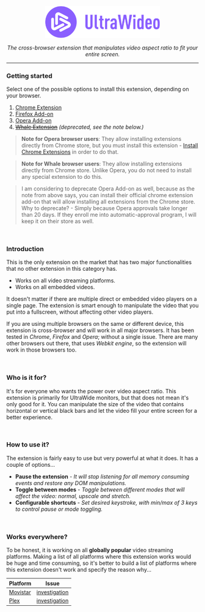 <p align="center">
  <a href="https://github.com/dvlden/ultrawideo">
    <img src=".github/logo.svg" width="300" alt="UltraWideo" />
  </a>
</p>

<p align="center">
  <i>The cross-browser extension that manipulates video aspect ratio to fit your entire screen.</i>
</p>

---

### Getting started

Select one of the possible options to install this extension, depending on your browser.

1. [Chrome Extension](https://chrome.google.com/webstore/detail/ultrawideo/bfbnagnphiehemkdgmmficmjfddgfhpl)
2. [Firefox Add-on](https://addons.mozilla.org/en-US/firefox/addon/ultrawideo/)
3. [Opera Add-on](https://addons.opera.com/en/extensions/details/ultrawideo/)
4. [~~Whale Extension~~](https://store.whale.naver.com/detail/lceccdkmdhebaiojbjdplcdpadehipbm) _(deprecated, see the note below.)_

> **Note for Opera browser users**: They allow installing extensions directly from Chrome store, but you must install this extension - [Install Chrome Extensions](https://addons.opera.com/en/extensions/details/install-chrome-extensions/) in order to do that.

> **Note for Whale browser users**: They allow installing extensions directly from Chrome store. Unlike Opera, you do not need to install any special extension to do this.

> I am considering to deprecate Opera Add-on as well, because as the note from above says, you can install their official chrome extension add-on that will allow installing all extensions from the Chrome store. Why to deprecate? - Simply because Opera approvals take longer than 20 days. If they enroll me into automatic-approval program, I will keep it on their store as well.

<br>

### Introduction
This is the only extension on the market that has two major functionalities that no other extension in this category has. 

- Works on all video streaming platforms.
- Works on all embedded videos.

It doesn't matter if there are multiple direct or embedded video players on a single page. The extension is smart enough to manipulate the video that you put into a fullscreen, without affecting other video players.

If you are using multiple browsers on the same or different device, this extension is cross-browser and will work in all major browsers. It has been tested in _Chrome_, _Firefox_ and _Opera_; without a single issue.
There are many other browsers out there, that uses _Webkit engine_, so the extension will work in those browsers too.

<br>

### Who is it for?
It's for everyone who wants the power over video aspect ratio. This extension is primarily for UltraWide monitors, but that does not mean it's only good for it. You can manipulate the size of the video that contains horizontal or vertical black bars and let the video fill your entire screen for a better experience.

<br>

### How to use it?
The extension is fairly easy to use but very powerful at what it does. It has a couple of options...

- **Pause the extension** - _It will stop listening for all memory consuming events and restore any DOM manipulations.  _
- **Toggle between modes** - _Toggle between different modes that will affect the video: normal, upscale and stretch. _
- **Configurable shortcuts** - _Set desired keystroke, with min/max of 3 keys to control pause or mode toggling._

<br>

### Works everywhere?
To be honest, it is working on all **globally popular** video streaming platforms. Making a list of all platforms where this extension works would be huge and time consuming, so it's better to build a list of platforms where this extension doesn't work and specify the reason why...

| Platform | Issue | 
| --- | --- |
| [Movistar](https://ver.movistarplus.es/) | [investigation](https://github.com/dvlden/ultrawideo/issues/12#issuecomment-502765621) |
| [Plex](https://plex.tv/) | [investigation](https://github.com/dvlden/ultrawideo/issues/10#issuecomment-501429032) |
